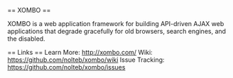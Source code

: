 == XOMBO ==

XOMBO is a web application framework for building API-driven AJAX web applications that degrade gracefully for old browsers, search engines, and the disabled.

== Links ==
Learn More: http://xombo.com/
Wiki: https://github.com/nolteb/xombo/wiki
Issue Tracking: https://github.com/nolteb/xombo/issues